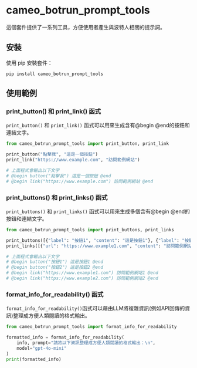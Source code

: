 # cameo_botrun_prompt_tools
這個套件提供了一系列工具，方便使用者產生與波特人相關的提示詞。

## 安裝
使用 pip 安裝套件：
```
pip install cameo_botrun_prompt_tools
```


## 使用範例

### print_button() 和 print_link() 函式
`print_button()` 和 `print_link()` 函式可以用來生成含有@begin @end的按鈕和連結文字。

```python
from cameo_botrun_prompt_tools import print_button, print_link

print_button("點擊我", "這是一個按鈕")
print_link("https://www.example.com", "訪問範例網站")

# 上面程式會輸出以下文字
# @begin button("點擊我") 這是一個按鈕 @end
# @begin link("https://www.example.com") 訪問範例網站 @end
```

### print_buttons() 和 print_links() 函式
`print_buttons()` 和 `print_links()` 函式可以用來生成多個含有@begin @end的按鈕和連結文字。

```python
from cameo_botrun_prompt_tools import print_buttons, print_links

print_buttons([{"label": "按鈕1", "content": "這是按鈕1"}, {"label": "按鈕2", "content": "這是按鈕2"}])
print_links([{"url": "https://www.example1.com", "content": "訪問範例網站1"}, {"url": "https://www.example2.com", "content": "訪問範例網站2"}])

# 上面程式會輸出以下文字
# @begin button("按鈕1") 這是按鈕1 @end
# @begin button("按鈕2") 這是按鈕2 @end
# @begin link("https://www.example1.com") 訪問範例網站1 @end
# @begin link("https://www.example2.com") 訪問範例網站2 @end
```

### format_info_for_readability() 函式
`format_info_for_readability()`函式可以藉由LLM將複雜資訊(例如API回傳的資訊)整理成方便人類閱讀的格式輸出。

```python
from cameo_botrun_prompt_tools import format_info_for_readability

formatted_info = format_info_for_readability(
    info, prompt="請將以下資訊整理成方便人類閱讀的格式輸出：\n",
    model="gpt-4o-mini"
)
print(formatted_info)
```

